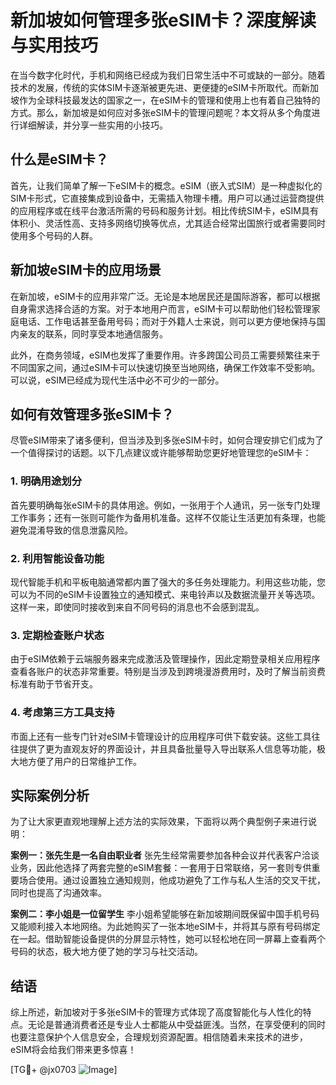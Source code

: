 # 新加坡如何管理多张eSIM卡？深度解读与实用技巧

在当今数字化时代，手机和网络已经成为我们日常生活中不可或缺的一部分。随着技术的发展，传统的实体SIM卡逐渐被更先进、更便捷的eSIM卡所取代。而新加坡作为全球科技最发达的国家之一，在eSIM卡的管理和使用上也有着自己独特的方式。那么，新加坡是如何应对多张eSIM卡的管理问题呢？本文将从多个角度进行详细解读，并分享一些实用的小技巧。

## 什么是eSIM卡？

首先，让我们简单了解一下eSIM卡的概念。eSIM（嵌入式SIM）是一种虚拟化的SIM卡形式，它直接集成到设备中，无需插入物理卡槽。用户可以通过运营商提供的应用程序或在线平台激活所需的号码和服务计划。相比传统SIM卡，eSIM具有体积小、灵活性高、支持多网络切换等优点，尤其适合经常出国旅行或者需要同时使用多个号码的人群。

## 新加坡eSIM卡的应用场景

在新加坡，eSIM卡的应用非常广泛。无论是本地居民还是国际游客，都可以根据自身需求选择合适的方案。对于本地用户而言，eSIM卡可以帮助他们轻松管理家庭电话、工作电话甚至备用号码；而对于外籍人士来说，则可以更方便地保持与国内亲友的联系，同时享受本地通信服务。

此外，在商务领域，eSIM也发挥了重要作用。许多跨国公司员工需要频繁往来于不同国家之间，通过eSIM卡可以快速切换至当地网络，确保工作效率不受影响。可以说，eSIM已经成为现代生活中必不可少的一部分。

## 如何有效管理多张eSIM卡？

尽管eSIM带来了诸多便利，但当涉及到多张eSIM卡时，如何合理安排它们成为了一个值得探讨的话题。以下几点建议或许能够帮助您更好地管理您的eSIM卡：

### 1. 明确用途划分
首先要明确每张eSIM卡的具体用途。例如，一张用于个人通讯，另一张专门处理工作事务；还有一张则可能作为备用机准备。这样不仅能让生活更加有条理，也能避免混淆导致的信息泄露风险。

### 2. 利用智能设备功能
现代智能手机和平板电脑通常都内置了强大的多任务处理能力。利用这些功能，您可以为不同的eSIM卡设置独立的通知模式、来电铃声以及数据流量开关等选项。这样一来，即使同时接收到来自不同号码的消息也不会感到混乱。

### 3. 定期检查账户状态
由于eSIM依赖于云端服务器来完成激活及管理操作，因此定期登录相关应用程序查看各账户的状态非常重要。特别是当涉及到跨境漫游费用时，及时了解当前资费标准有助于节省开支。

### 4. 考虑第三方工具支持
市面上还有一些专门针对eSIM卡管理设计的应用程序可供下载安装。这些工具往往提供了更为直观友好的界面设计，并且具备批量导入导出联系人信息等功能，极大地方便了用户的日常维护工作。

## 实际案例分析

为了让大家更直观地理解上述方法的实际效果，下面将以两个典型例子来进行说明：

**案例一：张先生是一名自由职业者**
张先生经常需要参加各种会议并代表客户洽谈业务，因此他选择了两套完整的eSIM套餐：一套用于日常联络，另一套则专供重要场合使用。通过设置独立通知规则，他成功避免了工作与私人生活的交叉干扰，同时也提高了沟通效率。

**案例二：李小姐是一位留学生**
李小姐希望能够在新加坡期间既保留中国手机号码又能顺利接入本地网络。为此她购买了一张本地eSIM卡，并将其与原有号码绑定在一起。借助智能设备提供的分屏显示特性，她可以轻松地在同一屏幕上查看两个号码的状态，极大地方便了她的学习与社交活动。

## 结语

综上所述，新加坡对于多张eSIM卡的管理方式体现了高度智能化与人性化的特点。无论是普通消费者还是专业人士都能从中受益匪浅。当然，在享受便利的同时也要注意保护个人信息安全，合理规划资源配置。相信随着未来技术的进步，eSIM将会给我们带来更多惊喜！

[TG💪+ @jx0703 ![Image](https://github.com/user-attachments/assets/dbca1d08-cadb-493c-b0ec-ad6f7a83f270)]